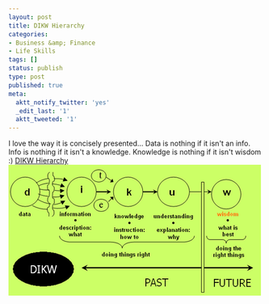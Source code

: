```yaml
---
layout: post
title: DIKW Hierarchy
categories:
- Business &amp; Finance
- Life Skills
tags: []
status: publish
type: post
published: true
meta:
  aktt_notify_twitter: 'yes'
  _edit_last: '1'
  aktt_tweeted: '1'
---
```

I love the way it is concisely presented... Data is nothing if it isn't an info. Info is nothing if it isn't a knowledge. Knowledge is nothing if it isn't wisdom :) [DIKW Hierarchy](http:// "http://en.wikipedia.org/wiki/DIKW") [ ![](/img/DIKW.png) ](http://share.sweska.net/files/DIKW.png)
